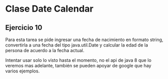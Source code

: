 # Clase Date Calendar

## Ejercicio 10
Para esta tarea se pide ingresar una fecha de nacimiento en formato string, convertirla a una fecha del tipo java.util.Date y calcular la edad de la persona de acuerdo a la fecha actual.

Intentar usar solo lo visto hasta el momento, no el api de java 8 que lo veremos mas adelante, también se pueden apoyar de google que hay varios ejemplos.